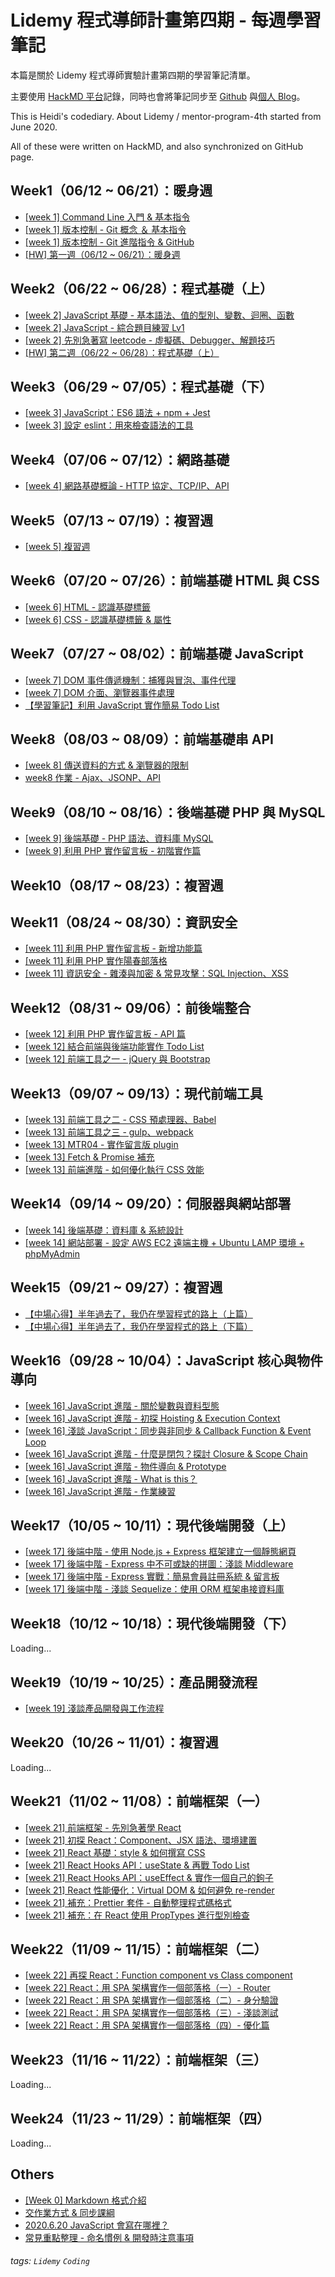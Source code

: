 # Lidemy 程式導師計畫第四期 - 每週學習筆記

本篇是關於 Lidemy 程式導師實驗計畫第四期的學習筆記清單。

主要使用 [HackMD 平台](https://hackmd.io/@Heidi-Liu/note-lidemy)記錄，同時也會將筆記同步至 [Github](https://github.com/heidiliu2020/this-is-codediary) 與[個人 Blog](https://heidiliu2020.github.io/)。

This is Heidi's codediary. About Lidemy / mentor-program-4th started from June 2020.

All of these were written on HackMD, and also synchronized on GitHub page.

Week1（06/12 ~ 06/21）：暖身週
---
- [[week 1] Command Line 入門 & 基本指令](https://hackmd.io/@Heidi-Liu/note-cli)
- [[week 1] 版本控制 - Git 概念 ＆ 基本指令](https://hackmd.io/@Heidi-Liu/note-git)
- [[week 1] 版本控制 - Git 進階指令 & GitHub](https://hackmd.io/@Heidi-Liu/note-git-and-github)
- [[HW] 第一週（06/12 ~ 06/21）：暖身週](https://hackmd.io/@Heidi-Liu/B1vc-MHa8)

Week2（06/22 ~ 06/28）：程式基礎（上）
---
- [[week 2] JavaScript 基礎 - 基本語法、值的型別、變數、迴圈、函數](https://hackmd.io/@Heidi-Liu/note-js101)
- [[week 2] JavaScript - 綜合題目練習 Lv1](https://hackmd.io/@Heidi-Liu/HJT2-CVRL)
- [[week 2] 先別急著寫 leetcode - 虛擬碼、Debugger、解題技巧](https://hackmd.io/@Heidi-Liu/note-alg101)
- [[HW] 第二週（06/22 ~ 06/28）：程式基礎（上）](https://hackmd.io/@Heidi-Liu/BkOHuy80I)
 
Week3（06/29 ~ 07/05）：程式基礎（下）
---
- [[week 3] JavaScript：ES6 語法 + npm + Jest](https://hackmd.io/@Heidi-Liu/note-js102-es6)
- [[week 3] 設定 eslint：用來檢查語法的工具](https://hackmd.io/@Heidi-Liu/note-eslint)

Week4（07/06 ~ 07/12）：網路基礎
---
- [[week 4] 網路基礎概論 - HTTP 協定、TCP/IP、API](https://hackmd.io/@Heidi-Liu/note-net101)

Week5（07/13 ~ 07/19）：複習週
---
- [[week 5] 複習週](https://hackmd.io/@Heidi-Liu/Bk8OGlnQw)

Week6（07/20 ~ 07/26）：前端基礎 HTML 與 CSS
---
- [[week 6] HTML - 認識基礎標籤](https://hackmd.io/@Heidi-Liu/note-fe101-html)
- [[week 6] CSS - 認識基礎標籤 & 屬性](https://hackmd.io/@Heidi-Liu/note-fe101-css)


Week7（07/27 ~ 08/02）：前端基礎 JavaScript
---
- [[week 7] DOM 事件傳遞機制：捕獲與冒泡、事件代理](https://hackmd.io/@Heidi-Liu/note-fe201-dom)
- [[week 7] DOM 介面、瀏覽器事件處理](https://hackmd.io/@Heidi-Liu/note-fe102-dom-and-event)
- [【學習筆記】利用 JavaScript 實作簡易 Todo List](https://hackmd.io/@Heidi-Liu/note-js102-todolist)

Week8（08/03 ~ 08/09）：前端基礎串 API
---
- [[week 8] 傳送資料的方式 & 瀏覽器的限制](https://hackmd.io/@Heidi-Liu/note-net101)
- [week8 作業 - Ajax、JSONP、API](https://hackmd.io/@Heidi-Liu/r1uMolkfD)

Week9（08/10 ~ 08/16）：後端基礎 PHP 與 MySQL
---
- [[week 9] 後端基礎 - PHP 語法、資料庫 MySQL](https://hackmd.io/@Heidi-Liu/note-be101-php-and-mysql)
- [[week 9] 利用 PHP 實作留言板 - 初階實作篇](https://hackmd.io/@Heidi-Liu/note-be101-php)

Week10（08/17 ~ 08/23）：複習週
---

Week11（08/24 ~ 08/30）：資訊安全
---
- [[week 11] 利用 PHP 實作留言板 - 新增功能篇](https://hackmd.io/@Heidi-Liu/note-be101-php-update)
- [[week 11] 利用 PHP 實作陽春部落格](https://hackmd.io/@Heidi-Liu/note-board-php)
- [[week 11] 資訊安全 - 雜湊與加密 & 常見攻擊：SQL Injection、XSS](https://hackmd.io/@Heidi-Liu/note-be101-php-security)

Week12（08/31 ~ 09/06）：前後端整合
---
- [[week 12] 利用 PHP 實作留言板 - API 篇](https://hackmd.io/@Heidi-Liu/note-be101-php-api)
- [[week 12] 結合前端與後端功能實作 Todo List](https://hackmd.io/@Heidi-Liu/note-be101-php-todolist)
- [[week 12] 前端工具之一 - jQuery 與 Bootstrap](https://hackmd.io/@Heidi-Liu/note-fe201-jquery-and-bootstrap)

Week13（09/07 ~ 09/13）：現代前端工具
---
- [[week 13] 前端工具之二 - CSS 預處理器、Babel](https://hackmd.io/@Heidi-Liu/note-fe201-sass-and-babel)
- [[week 13] 前端工具之三 - gulp、webpack](https://hackmd.io/@Heidi-Liu/note-fe201-gulp-and-webpack)
- [[week 13] MTR04 - 實作留言版 plugin](https://hackmd.io/@Heidi-Liu/note-board-plugin)
- [[week 13] Fetch & Promise 補充](https://hackmd.io/@Heidi-Liu/note-fetch-and-promise)
- [[week 13] 前端進階 - 如何優化執行 CSS 效能](https://hackmd.io/@Heidi-Liu/note-css-optimize)


Week14（09/14 ~ 09/20）：伺服器與網站部署
---
- [[week 14] 後端基礎：資料庫 & 系統設計](https://hackmd.io/@Heidi-Liu/note-database-and-system-design)
- [[week 14] 網站部署 - 設定 AWS EC2 遠端主機 + Ubuntu LAMP 環境 + phpMyAdmin](https://hackmd.io/@Heidi-Liu/note-website-deployment)

Week15（09/21 ~ 09/27）：複習週
---
- [【中場心得】半年過去了，我仍在學習程式的路上（上篇）](https://hackmd.io/@Heidi-Liu/about-learing-part1)
- [【中場心得】半年過去了，我仍在學習程式的路上（下篇）](https://hackmd.io/@Heidi-Liu/about-learing-part2)

Week16（09/28 ~ 10/04）：JavaScript 核心與物件導向
---
- [[week 16] JavaScript 進階 - 關於變數與資料型態](https://hackmd.io/@Heidi-Liu/note-js201-data-type)
- [[week 16] JavaScript 進階 - 初探 Hoisting & Execution Context](https://hackmd.io/@Heidi-Liu/note-js201-hoisting)
- [[week 16] 淺談 JavaScript：同步與非同步 & Callback Function & Event Loop](https://hackmd.io/@Heidi-Liu/note-javascript-callback)
- [[week 16] JavaScript 進階 - 什麼是閉包？探討 Closure & Scope Chain](https://hackmd.io/@Heidi-Liu/note-js201-closure)
- [[week 16] JavaScript 進階 - 物件導向 & Prototype](https://hackmd.io/@Heidi-Liu/note-js201-oop-prototype)
- [[week 16] JavaScript 進階 - What is this？](https://hackmd.io/@Heidi-Liu/note-js201-this)
- [[week 16] JavaScript 進階 - 作業練習](https://hackmd.io/@Heidi-Liu/HJdnyWQYD)


Week17（10/05 ~ 10/11）：現代後端開發（上）
---
- [[week 17] 後端中階 - 使用 Node.js + Express 框架建立一個靜態網頁](https://hackmd.io/@Heidi-Liu/note-be201-express-node)
- [[week 17] 後端中階 - Express 中不可或缺的拼圖：淺談 Middleware](https://hackmd.io/@Heidi-Liu/note-be201-express-middleware)
- [[week 17] 後端中階 - Express 實戰：簡易會員註冊系統 & 留言板](https://hackmd.io/@Heidi-Liu/note-be201-express-practice)
- [[week 17] 後端中階 - 淺談 Sequelize：使用 ORM 框架串接資料庫](https://hackmd.io/@Heidi-Liu/note-be201-sequelize)

Week18（10/12 ~ 10/18）：現代後端開發（下）
---
Loading...

Week19（10/19 ~ 10/25）：產品開發流程
---
- [[week 19] 淺談產品開發與工作流程](https://hackmd.io/@Heidi-Liu/note-pd101)

Week20（10/26 ~ 11/01）：複習週
---
Loading...

Week21（11/02 ~ 11/08）：前端框架（一）
---

- [[week 21] 前端框架 - 先別急著學 React](https://hackmd.io/@Heidi-Liu/note-fe302-review)
- [[week 21] 初探 React：Component、JSX 語法、環境建置](https://hackmd.io/@Heidi-Liu/note-fe302-component-jsx)
- [[week 21] React 基礎：style & 如何撰寫 CSS](https://hackmd.io/@Heidi-Liu/note-fe302-style)
- [[week 21] React Hooks API：useState & 再戰 Todo List](https://hackmd.io/@Heidi-Liu/note-fe302-hooks-usestate)
- [[week 21] React Hooks API：useEffect & 實作一個自己的鉤子](https://hackmd.io/@Heidi-Liu/note-fe302-hooks-useeffect)
- [[week 21] React 性能優化：Virtual DOM & 如何避免 re-render](https://hackmd.io/@Heidi-Liu/virtual-dom)
- [[week 21] 補充：Prettier 套件 - 自動整理程式碼格式](https://hackmd.io/@Heidi-Liu/note-prettier)
- [[week 21] 補充：在 React 使用 PropTypes 進行型別檢查](https://hackmd.io/@Heidi-Liu/note-be302-proptypes)

Week22（11/09 ~ 11/15）：前端框架（二）
---

- [[week 22] 再探 React：Function component vs Class component](https://hackmd.io/@Heidi-Liu/note-fe302-class-component)
- [[week 22] React：用 SPA 架構實作一個部落格（一）- Router](https://hackmd.io/@Heidi-Liu/note-fe302-react-router)
- [[week 22] React：用 SPA 架構實作一個部落格（二）- 身分驗證](https://hackmd.io/@Heidi-Liu/note-fe302-react-blog-login)
- [[week 22] React：用 SPA 架構實作一個部落格（三）- 淺談測試](https://hackmd.io/@Heidi-Liu/note-fe302-react-blog-test)
- [[week 22] React：用 SPA 架構實作一個部落格（四）- 優化篇](https://hackmd.io/@Heidi-Liu/note-fe302-react-blog-optimization)

Week23（11/16 ~ 11/22）：前端框架（三）
---
Loading...

Week24（11/23 ~ 11/29）：前端框架（四）
---
Loading...

Others
---
- [[Week 0] Markdown 格式介紹](https://hackmd.io/@Heidi-Liu/note-markdown)
- [交作業方式 & 同步課綱](https://hackmd.io/@Heidi-Liu/S12yU9D08)
- [2020.6.20 JavaScript 會寫在哪裡？](https://hackmd.io/@Heidi-Liu/Bkp548jT8)
- [常見重點整理 - 命名慣例 & 開發時注意事項](https://hackmd.io/@Heidi-Liu/note-common)

###### tags: `Lidemy` `Coding`

